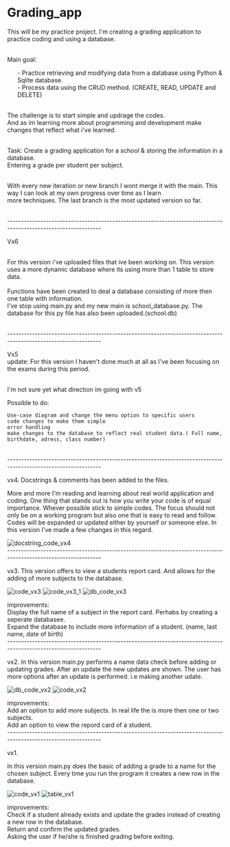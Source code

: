 # Grading_app
This will be my practice project. 
I'm creating a grading application to practice coding and using a database.

</br>Main goal:
<ul> - Practice retrieving and modifying data from a database using Python & Sqlite database.
</br>- Process data using the CRUD method. (CREATE, READ, UPDATE and DELETE)</ul>

</br>The challenge is to start simple and updrage the codes.
</br> And as im learning more about programming and development make changes that reflect what i've learned.

</br>Task: Create a grading application for a school & storing the information in a database. 
</br>Entering a grade per student per subject.

</br> With every new iteration or new branch I wont merge it with the main. This way I can look at my own progress over time as I learn
</br>more techniques. The last branch is the most updated version so far.

</br> ----------------------------------------------------------------------------------------------------------------
</br>


Vx6

</br>For this version i've uploaded files that ive been working on. This version uses a more dynamic database where its using more than 1 table to store data.
</br>
</br> Functions have been created to deal a database consisting of more then one table with information.
</br> I've stop using main.py and my new main is school_database.py. The database for this py file has also been uploaded.(school.db) 


</br> ----------------------------------------------------------------------------------------------------------------
</br>

Vx5
</br>update: For this version I haven't done much at all as I've been focusing on the exams during this period.

</br>I'm not sure yet what direction im going with v5

Possible to do:

    Use-case diagram and change the menu option to specific users
    code changes to make them simple
    error handling
    make changes to the database to reflect real student data.( Full name, birthdate, adress, class number)
</br> ----------------------------------------------------------------------------------------------------------------
</br>



vx4.
Docstrings & comments has been added to the files. 

More and more I'm reading and learning about real world application and coding. One thing that stands out is how you write your code is of equal importance.
Whever possible stick to simple codes. The focus should not only be on a working program but also one that is easy to read and follow. Codes will be expanded or updated either by yourself or someone else. In this version I've made a few changes in this regard.


![docstring_code_vx4](https://user-images.githubusercontent.com/101508384/170393725-4c4e145c-dfca-4d13-92d5-5a1d437334a2.png)
</br> ----------------------------------------------------------------------------------------------------------------
</br>



vx3.
This version offers to view a students report card. And allows for the adding of more subjects to the database.

![code_vx3](https://user-images.githubusercontent.com/101508384/165411193-c2a12e4b-9098-4595-bd31-4cca669c4482.png)
![code_vx3_1](https://user-images.githubusercontent.com/101508384/165411194-ce2a82ec-bc21-460b-ae84-c6e8ec59976d.png)
![db_code_vx3](https://user-images.githubusercontent.com/101508384/165411333-f41a4e85-7666-4330-aca1-296b7835b51f.png)

improvements:
</br>Display the full name of a subject in the report card. Perhabs by creating a seperate databasee. 
</br>Expand the database to include more information of a student. (name, last name, date of birth)
</br> ----------------------------------------------------------------------------------------------------------------
</br>

vx2.
In this version main.py performs a name data check before adding or updating grades.
After an update the new updates are shown.
The user has more options after an update is performed. i.e making another udate.

![db_code_vx2](https://user-images.githubusercontent.com/101508384/164891963-ef7c2c29-781f-4cb5-bfa7-65719c4bd86f.png)
![code_vx2](https://user-images.githubusercontent.com/101508384/164891977-277d2938-68db-4d06-ad3f-87abe8501555.png)

improvements:
</br>Add an option to add more subjects. In real life the is more then one or two subjects.
</br>Add an option to view the repord card of a student.
</br> ----------------------------------------------------------------------------------------------------------------
</br>

vx1.

In this version main.py does the basic of adding a grade to a name for the chosen subject.
Every time you run the program it creates a new row in the database.

![code_vx1](https://user-images.githubusercontent.com/101508384/164482206-9c9b3602-3f7c-4898-b7ec-2ae2fd0ff586.png)
![table_vx1](https://user-images.githubusercontent.com/101508384/164482236-42772574-6fbf-424f-92bf-b845bcfb46d5.png)

improvements: 
</br>Check if a student already exists and update the grades instead of creating a new row in the database.
</br>Return and confirm the updated grades.
</br>Asking the user if he/she is finished grading before exiting. 


